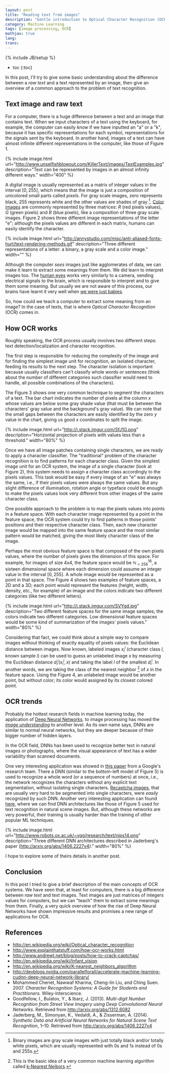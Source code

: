 ```yaml
---
layout: post
title: "Reading text from images"
description: "Gentle introduction to Optical Character Recognition (OCR)"
category: Machine Learning
tags: [image processing, OCR]
mathjax: true
lang: 
trans: 
---
```

{% include JB/setup %}

* toc
{:toc}

In this post, I'll try to give some basic understanding about the difference between
a *raw text* and a text represented by an image, then give an overview of a common 
approach to the problem of text recognition.

## Text image and raw text

For a computer, there is a huge difference between a text and an image that contains
text. When we input characters of a text using the keyboard, for example, the
computer can easily *know* if we have inputted an "a" or a "k", because it has
specific representations for each symbol, representations for the signals sent by the
keyboard. In another hand, images of a text can have almost infinite different 
representations in the computer, like those of Figure 1.

{% include image.html url="http://www.unselfishblowout.com/KillerText/images/TextExamples.jpg" description="Text can be represented by images in an almost infinity different ways." width="400" %}

A digital image is usually represented as a matrix of integer values in the
interval $[0, 255]$, which means that the image is just a composition of
unicolored small parts called *pixels*.
For gray scale images, zero represents black, 255 represents white and the
other values are shades of gray [^1]. 
[Color images](http://en.wikipedia.org/wiki/Color_image) are commonly
represented by three matrices: $R$ (red pixels values), $G$ (green pixels) and
$B$ (blue pixels), like a composition of three gray scale images.
Figure 2 shows three different image representations of the letter "e"; although
the pixels values are different in each matrix, humans can easily identify
the character.

[^1]: Binary images are gray scale images with just totally black and/or totally white pixels, which are usually represented with 0s and 1s instead of 0s and 255s.

{% include image.html url="http://annystudio.com/misc/anti-aliased-fonts-hurt/text-rendering-methods.gif" description="Three different representations of a letter: a binary, a gray scale and a color image." width="" %}

Although the computer *sees* images just like agglomerates of data, we can make it
learn to extract some meanings from them. We did learn to interpret images too.
The [human eyes](http://www.healthline.com/human-body-maps/optic-nerve)
works very similarly to a camera, sending electrical signals to the 
brain, which is responsible to interpret and to give them some meaning. But usually 
we are not aware of this process, our brains have learnt it very well when 
[we were just babies](http://en.wikipedia.org/wiki/Infant_vision).

So, how could we teach a computer to extract some meaning from an image? In the
case of texts, that is where *Optical Character Recognition* (OCR) comes in.

## How OCR works

Roughly speaking, the OCR process usually involves two different steps: text
detection/localization and character recognition. 

The first step is responsible for reducing the complexity of the image and for
finding the simplest image unit for recognition, an isolated character, feeding
its results to the next step.
The character isolation is important because usually classifiers can't classify
whole words or sentences (think about the number of different categories such
classifier would need to handle, all possible combinations of the characters).

The Figure 3 shows one very common technique to segment the characters of
a text. 
The bar chart indicates the number of pixels at the column $x$ whose values are
below some gray shade value (that must be between the characters' gray value
and the background's gray value).
We can note that the small gaps between the characters are easily identified 
by the zero $y$ value in the chart, giving us good $x$ coordinates to split 
the image.

<!-- The first step is very important
when we want to extract text from natural images or when we don't even know if 
there really is any text in the image. Otherwise, for simplicity, we could focus 
on the second step, which is fundamental for any image that has text.
-->

{% include image.html url="http://i.stack.imgur.com/SfJ1G.png" description="Horizontal projection of pixels with values less than a threshold." width="80%" %}

Once we have all image patches containing single characters, we are ready to 
apply a character classifier.
The "traditional" problem of the character recognition is to find patterns for each 
character class. Given the simplest image unit for an OCR system, the image 
of a single character (look at Figure 2), this system needs to assign a 
character class accordingly to the pixels values.
This task would be easy if every image of an "e" was always the 
same, i.e., if their pixels values were always the same values. But any slight
difference of illumination, rotation angle or typeface could be enough to make
the pixels values look very different from other images of the same character 
class.

One possible approach to the problem is to map the pixels values into points in 
a feature space.
With each character image represented by a point in the feature space, the OCR 
system could try to find patterns in those points' positions and their respective
character class. 
Then, each new character image would be mapped into the same 
feature space and the most similar pattern would be matched, giving the most likely
character class of the image.

Perhaps the most obvious feature space is that composed of the own pixels values, 
where the number of pixels gives the dimension of this space. For example, for images
of size 4x4, the feature space would be $\mathbb{N}_{<256}^{16}$, a sixteen dimensional
space where each dimension could assume an integer value in the interval $[0, 255]$.
A whole image would be represented as a point in that space.
The Figure 4 shows two examples of feature spaces, a 2D and a 3D; each point
would represent the features (height, width, density, etc., for example) of an
image and the colors indicate two different categories (like two different
letters).

{% include image.html url="http://i.stack.imgur.com/SVYgd.jpg" description="Two different feature spaces for the same image samples; the colors indicate two different categories. Low dimensional feature spaces would be some kind of summarization of the images' pixels values." width="80%" %}

Considering that fact, we could think about a simple way to compare images without
thinking of exactly equality of pixels values: the Euclidean distance between images.
Now known, labeled images $x_l^i$ (character class $l$, known sample $i$) can
be used to guess an unlabeled image $x$ by measuring the Euclidean distance
$d_l^i(x_l^i, x)$ and taking the label $l$ of the smallest $d_l^i$.
In another words, we are taking the class of the nearest neighbor [^2] of $x$ in the 
feature space. Using the Figure 4, an unlabeled image would be another point, but 
without color; its color would assigned by its closest colored point.

[^2]: This is the basic idea of a very common machine learning algorithm called [k-Nearest Neibors](http://en.wikipedia.org/wiki/K-nearest_neighbors_algorithm).

## OCR trends

Probably the hottest research fields in machine learning today, the application of
[Deep Neural Networks](http://devblogs.nvidia.com/parallelforall/accelerate-machine-learning-cudnn-deep-neural-network-library/).
to image processing has moved the 
[*image understanding*](http://googleresearch.blogspot.com.br/2014/09/building-deeper-understanding-of-images.html)
to another level.
As its own name says, DNNs are similar to normal neural networks, but they are
deeper because of their bigger number of hidden layers. 

In the OCR field, DNNs has been used to recognize better text in natural images or 
photographs, where the visual appearance of text has a wider variability than 
scanned documents.

One very interesting application was showed in 
[this paper](http://arxiv.org/abs/1312.6082) from a Google's research team.
There a DNN (similar to the bottom-left model of Figure 5) is used to recognize
a whole word (or a sequence of numbers) at once, i.e., the network recognizes
the characters without any explicit text segmentation, without isolating
single characters.
[Recaptcha images](https://encrypted-tbn0.gstatic.com/images?q=tbn:ANd9GcQWV3rmKq-EmnZBD_UeLhbAQaPWeuoXWPUCTC7mKtfwztiWcb8G),
that are usually very hard to be segmented into single characters, were *easily* 
recognized by such DNN.
Another very interesting application can found
[here](http://arxiv.org/abs/1406.2227v4), where we can find DNN architectures
like those of Figure 5 used for text recognition in natural scene images.
But, although these networks are very powerful, their training is usually harder
than the training of other popular ML techniques.

{% include image.html url="http://www.robots.ox.ac.uk/~vgg/research/text/nips14.png" description="Three different DNN architectures described in Jaderberg's paper (http://arxiv.org/abs/1406.2227v4)." width="80%" %}

I hope to explore some of theirs details in another post.

## Conclusion

In this post I tried to give a brief description of the main concepts of OCR systems.
We have seen that, at least for computers, there is a big difference between
*raw text* and text images.
Text images are just matrices of integers values for computers, but we can "teach" 
them to extract some meanings from them.
Finally, a very quick overview of how the rise of Deep Neural Networks have
shown impressive results and promises a new range of applications for OCR.


## References

* http://en.wikipedia.org/wiki/Optical_character_recognition
* http://www.explainthatstuff.com/how-ocr-works.html
* http://www.andrewt.net/blog/posts/how-to-crack-captchas/
* http://en.wikipedia.org/wiki/Infant_vision
* http://en.wikipedia.org/wiki/K-nearest_neighbors_algorithm
* http://devblogs.nvidia.com/parallelforall/accelerate-machine-learning-cudnn-deep-neural-network-library/
* Mohammed Cheriet, Nawwaf Kharma, Cheng-lin Liu, and Ching Suen. 2007. *Character Recognition Systems: A Guide for Students and Practitioners.* Wiley-Interscience.
* Goodfellow, I., Bulatov, Y., & Ibarz, J. (2013). *Multi-digit Number Recognition from Street View Imagery using Deep Convolutional Neural Networks.* Retrieved from http://arxiv.org/abs/1312.6082
* Jaderberg, M., Simonyan, K., Vedaldi, A., & Zisserman, A. (2014). *Synthetic Data and Artificial Neural Networks for Natural Scene Text Recognition*, 1–10. Retrieved from http://arxiv.org/abs/1406.2227v4

